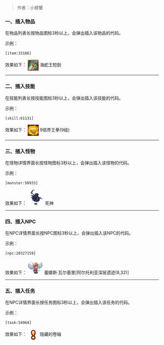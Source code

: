 > 作者：小螃蟹

### 一、插入物品
在物品列表长按物品图标3秒以上，会弹出插入该物品的代码。

示例：
```
[item:33166]  
```

效果如下：
<a href="http://helper/item/33166"><img src="/empire/image/item/52_1.png" width="36" height="36" style="vertical-align: middle;" /></a> <span>海蛇王短劍</span><br/>

------

### 二、插入技能
在技能列表长按技能图标3秒以上，会弹出插入该技能的代码。

示例：
```
[skill:61131]  
```

效果如下：
<a href="http://helper/skill/61131"><img src="/empire/image/skill/66_2.png" width="36" height="36" style="vertical-align: middle;" /></a> <span>9倍界王拳(9级)</span><br/>

------

### 三、插入怪物
在怪物详情界面长按怪物图标3秒以上，会弹出插入该怪物的代码。

示例：
```
[monster:50933]  
```

效果如下：
<a href="http://helper/monster/50933"><img src="/empire/image/monster/5111.png" width="53" height="53" style="vertical-align: text-bottom;" /></a> <span>死神</span><br/>

------

### 四、插入NPC
在NPC详情界面长按NPC图标3秒以上，会弹出插入该NPC的代码。

示例：
```
[npc:20327159]  
```

效果如下：
<a href="http://helper/npc/20327159"><img src="/empire/image/monster/8210.png" width="50" height="50" style="vertical-align: text-bottom;" /></a> <span>蕾娜斯·瓦尔基里[阿尔托利亚深层遗迹(8,32)]</span><br/>

------

### 五、插入任务
在NPC详情界面长按任务图标3秒以上，会弹出插入该任务的代码。

示例：
```
[task:54964]  
```

效果如下：
<a href="http://helper/task/54964"><img src="/empire/image/task/mark.png" width="36" height="36" style="vertical-align: middle;" /></a> <span>隐藏的卷轴</span><br/>


